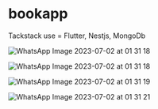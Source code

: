 # bookapp
Tackstack use = Flutter, Nestjs, MongoDb

![WhatsApp Image 2023-07-02 at 01 31 18](https://github.com/gaurav6686/Book-App/assets/86306108/51830728-073c-4a07-8740-13c3388951b3)

![WhatsApp Image 2023-07-02 at 01 31 18](https://github.com/gaurav6686/Book-App/assets/86306108/1474ccae-be2f-494b-b81f-7afcf5150b51)

![WhatsApp Image 2023-07-02 at 01 31 19](https://github.com/gaurav6686/Book-App/assets/86306108/ad80080a-f66a-48b0-aaee-28a3b9f78b04)

![WhatsApp Image 2023-07-02 at 01 31 21](https://github.com/gaurav6686/Book-App/assets/86306108/2a8cd4de-4ab2-4ff1-9f0a-df67f6ef42b3)
